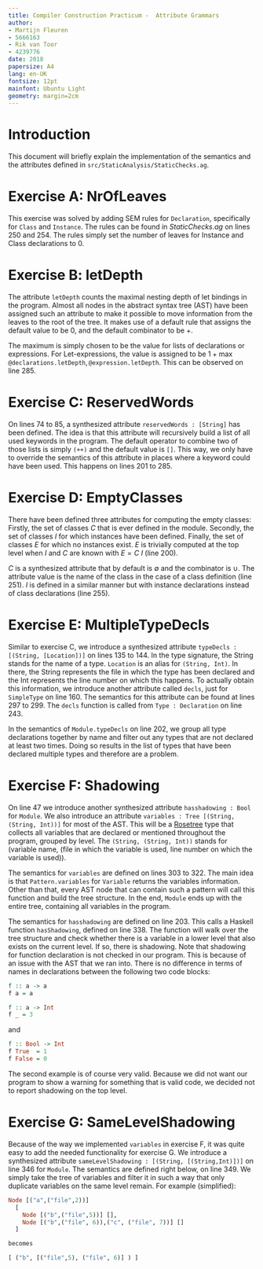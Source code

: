 ```yaml
---
title: Compiler Construction Practicum -  Attribute Grammars
author:
- Martijn Fleuren
- 5666163
- Rik van Toor
- 4239776
date: 2018
papersize: A4
lang: en-UK
fontsize: 12pt
mainfont: Ubuntu Light
geometry: margin=2cm
---
```


# Introduction

This document will briefly explain the implementation of the semantics and the
attributes defined in `src/StaticAnalysis/StaticChecks.ag`.

# Exercise A: NrOfLeaves

This exercise was solved by adding SEM rules for `Declaration`, specifically for
`Class` and `Instance`. The rules can be found in *StaticChecks.ag* on lines 250
and 254. The rules simply set the number of leaves for Instance and Class
declarations to 0.

# Exercise B: letDepth

The attribute `letDepth` counts the maximal nesting depth of let bindings in the
program. Almost all nodes in the abstract syntax tree (AST) have been assigned
such an attribute to make it possible to move information from the leaves to
the root of the tree. It makes use of a default rule that assigns the default
value to be 0, and the default combinator to be +.

The maximum is simply chosen to be the value for lists of declarations or
expressions. For Let-expressions, the value is assigned to be $1 +
\max{\texttt{@declarations.letDepth}, \texttt{@expression.letDepth}}$. This can
be observed on line 285.

# Exercise C: ReservedWords

On lines 74 to 85, a synthesized attribute `reservedWords : [String]` has been
defined. The idea is that this attribute will recursively build a list of all
used keywords in the program. The default operator to combine two of those lists
is simply `(++)` and the default value is `[]`. This way, we only have to
override the semantics of this attribute in places where a keyword could have
been used. This happens on lines 201 to 285.

# Exercise D: EmptyClasses

There have been defined three attributes for computing the empty classes:
Firstly, the set of classes $C$ that is ever defined in the module. Secondly,
the set of classes $I$ for which instances have been defined. Finally, the set
of classes $E$ for which no instances exist. $E$ is trivially computed at the
top level when $I$ and $C$ are known with $E = C \ I$ (line 200).

$C$ is a synthesized attribute that by default is $\emptyset$ and the combinator
is $\cup$. The attribute value is the name of the class in the case of a class
definition (line 251). $I$ is defined in a similar manner but with instance
declarations instead of class declarations (line 255).

# Exercise E: MultipleTypeDecls

Similar to exercise C, we introduce a synthesized attribute `typeDecls : [(String, [Location])]` on lines 135 to 144. In the type signature, the String stands for the name of a type. `Location` is an alias for `(String, Int)`. In there, the String represents the file in which the type has been declared and the Int represents the line number on which this happens. To actually obtain this information, we introduce another attribute called `decls`, just for `SimpleType` on line 160. The semantics for this attribute can be found at lines 297 to 299. The `decls` function is called from `Type : Declaration` on line 243.

In the semantics of `Module.typeDecls` on line 202, we group all type declarations together by name and filter out any types that are not declared at least two times. Doing so results in the list of types that have been declared multiple types and therefore are a problem.

# Exercise F: Shadowing

On line 47 we introduce another synthesized attribute `hasshadowing : Bool` for `Module`. We also introduce an attribute `variables : Tree [(String, (String, Int))]` for most of the AST. This will be a [Rosetree](http://hackage.haskell.org/package/containers-0.5.11.0/docs/Data-Tree.html) type that collects all variables that are declared or mentioned throughout the program, grouped by level. The `(String, (String, Int))` stands for (variable name, (file in which the variable is used, line number on which the variable is used)).

The semantics for `variables` are defined on lines 303 to 322. The main idea is that `Pattern.variables` for `Variable` returns the variables information. Other than that, every AST node that can contain such a pattern will call this function and build the tree structure. In the end, `Module` ends up with the entire tree, containing all variables in the program. 

The semantics for `hasshadowing` are defined on line 203. This calls a Haskell function `hasShadowing`, defined on line 338. The function will walk over the tree structure and check whether there is a variable in a lower level that also exists on the current level. If so, there is shadowing. Note that shadowing for function declaration is not checked in our program. This is because of an issue with the AST that we ran into. There is no difference in terms of names in declarations between the following two code blocks:

```haskell
f :: a -> a
f a = a

f :: a -> Int
f _ = 3
```

and

```haskell
f :: Bool -> Int
f True  = 1
f False = 0
```

The second example is of course very valid. Because we did not want our program to show a warning for something that is valid code, we decided not to report shadowing on the top level.

# Exercise G: SameLevelShadowing

Because of the way we implemented `variables` in exercise F, it was quite easy to add the needed functionality for exercise G. We introduce a synthesized attribute `sameLevelShadowing : [(String, [(String,Int)])]` on line 346 for `Module`. The semantics are defined right below, on line 349. We simply take the tree of variables and filter it in such a way that only duplicate variables on the same level remain. For example (simplified):

```haskell
Node [("a",("file",2))] 
  [
    Node [("b",("file",5))] [], 
    Node [("b",("file", 6)),("c", ("file", 7))] []
  ]

becomes

[ ("b", [("file",5), ("file", 6)] ) ]
```